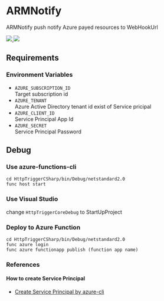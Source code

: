 # ARMNotify
ARMNotify push notify Azure payed resources to WebHookUrl

<a href="https://portal.azure.com/#create/Microsoft.Template/uri/https%3A%2F%2Fraw.githubusercontent.com%2Fkheiakiyama%2FARMNotify%2Fmaster%2Fazuredeploy.json" target="_blank">
  <img src="http://azuredeploy.net/deploybutton.png"/>
</a>
<a href="http://armviz.io/#/?load=https%3A%2F%2Fraw.githubusercontent.com%2Fkheiakiyama%2FARMNotify%2Fmaster%2Fazuredeploy.json" target="_blank">
  <img src="http://armviz.io/visualizebutton.png"/>
</a>

## Requirements
### Environment Variables

- `AZURE_SUBSCRIPTION_ID`  
Target subscription id
- `AZURE_TENANT`  
Azure Active Directory tenant id exist of Service pricipal
- `AZURE_CLIENT_ID`  
Service Principal App Id
- `AZURE_SECRET`  
Service Principal Password

## Debug

### Use azure-functions-cli

```
cd HttpTriggerCSharp/bin/Debug/netstandard2.0
func host start
```

### Use Visual Studio

change `HttpTriggerCoreDebug` to StartUpProject 

### Deploy to Azure Function

```
cd HttpTriggerCSharp/bin/Debug/netstandard2.0
func azure login
func azure functionapp publish (function app name)
```

### References
#### How to create Service Principal
- [Create Service Principal by azure-cli](https://docs.microsoft.com/en-us/cli/azure/ad/sp?view=azure-cli-latest#az_ad_sp_create_for_rbac) 

